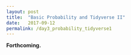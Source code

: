 ```yaml
---
layout: post
title:  "Basic Probability and Tidyverse II"
date:   2017-09-12
permalink: /day3_probability_tidyverse1
---
```


**Forthcoming.**
<!--

## Lecture 

+ [Slides](./slides/day2_intro_to_tidyverse.pdf)
+ [In-class exercises](./files/inclass/day3.html)

<br>
## R lab

#### `tidyr` functions

Function  |  Use
---------|----------
`spread()`  |  Spread a key-value pair across multiple columns (opposite of `gather()`)
`gather()` | Gather columns into key-value pairs (opposite of `spread()`)
`separate()`| Separate one column into multiple columns (opposite of `unite()`)
`unite()` |  Unite multiple columns into one (opposite of `separate()`)
-->